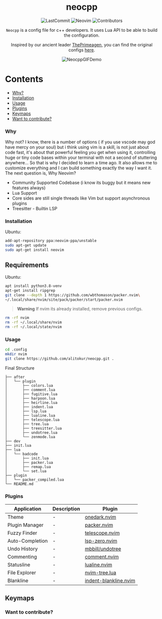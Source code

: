 <div align="center">

# neocpp

<img src="https://img.shields.io/github/last-commit/alitokur/neocpp?color=yellow&display_timestamp=committer" alt="LastCommit"> <img src="https://img.shields.io/badge/nvim-v0.9-blueviolet" alt="Neovim"> <img src="https://img.shields.io/github/contributors/alitokur/neocpp?color=red" alt="Contributors">

`Neocpp` is a config file for c++ developers. It uses Lua API to be able to build the configuration.

 Inspired by our ancient leader [ThePrimeagen](https://github.com/ThePrimeagen), you can find the original 
configs [here](https://github.com/ThePrimeagen/init.lua).

<img src="img/Animation.gif" alt="NeocppGIFDemo">    

</div>

Contents
========
 * [Why?](#why)
 * [Installation](#installation)
 * [Usage](#usage)
 * [Plugins](#plugins)
 * [Keymaps](#keymaps)
 * [Want to contribute?](#want-to-contribute)
 
 
### Why

Why not? I know, there is a number of options ( if you use vscode may god have mercy on your soul) but i think using vim is a skill, is not just about code fast, it's about that powerful feeling you get when using it, controlling huge or tiny code bases within your terminal with not a second of stuttering anywhere... So that is why I decided to learn a time ago. It also allows me to customize everything and I can build something exactly the way I want it. The next question is, Why Neovim?

- Community Supported Codebase (i know its buggy but it means new features always)
- Lua Support
- Core sides are still single threads like Vim but support asynchronous plugins
- Treesitter - Builtin LSP

### Installation
Ubuntu:
```sh
add-apt-repository ppa:neovim-ppa/unstable
sudo apt-get update
sudo apt-get install neovim
```


## Requirements
Ubuntu:
```sh
apt install python3.8-venv
apt-get install ripgrep
git clone --depth 1 https://github.com/wbthomason/packer.nvim\
~/.local/share/nvim/site/pack/packer/start/packer.nvim
```

> **Warning**
> If nvim its already installed, remove previous configs.


```sh
rm -rf nvim
rm -rf ~/.local/share/nvim
rm -rf ~/.local/state/nvim
```

### Usage

```sh
cd .config
mkdir nvim
git clone https://github.com/alitokur/neocpp.git .
```

Final Structure 
```shel
├── after
│   └── plugin
│       ├── colors.lua
│       ├── comment.lua
│       ├── fugitive.lua
│       ├── harpoon.lua
│       ├── heirline.lua
│       ├── indent.lua
│       ├── lsp.lua
│       ├── lualine.lua
│       ├── telescope.lua
│       ├── tree.lua
│       ├── treesitter.lua
│       ├── undotree.lua
│       └── zenmode.lua
├── dev
├── init.lua
├── lua
│   └── badcode
│       ├── init.lua
│       ├── packer.lua
│       ├── remap.lua
│       └── set.lua
├── plugin
│   └── packer_compiled.lua
└── README.md
```

### Plugins
                                                                                           
| Application        | Description                                  | Plugin                     |
| ------------------ | -------------------------------------------- | -------------------------- |
| Theme              | -                | [onedark.nvim](https://github.com/navarasu/onedark.nvim)                                  |
| Plugin Manager     | -                                  | [packer.nvim](https://github.com/wbthomason/packer.nvim)                                 |
| Fuzzy Finder       | -                                 | [telescope.nvim](https://github.com/nvim-telescope/telescope.nvim)                       |
| Auto-Completion    | -                                | [lsp-zero.nvim](https://github.com/VonHeikemen/lsp-zero.nvim)                            |
| Undo History       | -                                | [mbbill/undotree](https://github.com/mbbill/undotree)                                    |
| Commenting         | -                                | [comment.nvim](https://github.com/numToStr/Comment.nvim)                                 |
| Statusline         | -                               | [lualine.nvim](https://github.com/nvim-lualine/lualine.nvim)                             |
| File Explorer      | -                      | [nvim-tree.lua](https://github.com/nvim-tree/nvim-tree.lua)                              |
| Blankline          | -                                | [indent-blankline.nvim](https://github.com/lukas-reineke/indent-blankline.nvim)          |


## Keymaps


### Want to contribute?
